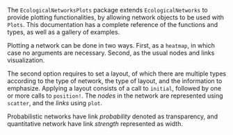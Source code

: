 The `EcologicalNetworksPlots` package extends `EcologicalNetworks` to provide
plotting functionalities, by allowing network objects to be used with `Plots`.
This documentation has a complete reference of the functions and types, as well
as a gallery of examples.

Plotting a network can be done in two ways. First, as a `heatmap`, in which case
no arguments are necessary. Second, as the usual nodes and links visualization.

The second option requires to set a layout, of which there are multiple types
according to the type of network, the type of layout, and the information to
emphasize. Applying a layout consists of a call to `initial`, followed by one or
more calls to `position!`. The *nodes* in the network are represented using
`scatter`, and the *links* using `plot`.

Probabilistic networks have link *probability* denoted as transparency, and
quantitative network have link *strength* represented as width.
